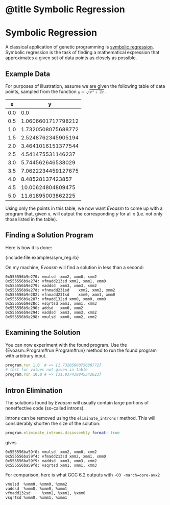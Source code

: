 # @title Symbolic Regression
# Symbolic Regression

A classical application of genetic programming is [symbolic regression](https://en.wikipedia.org/wiki/Symbolic_regression).
Symbolic regression is the task of finding a mathematical expression that approximates a given set of data points as closely as possible.

## Example Data

For purposes of illustration, assume we are given the following
table of data points, sampled from the function
<math xmlns='http://www.w3.org/1998/Math/MathML'>
  <mi>y</mi>
  <mo>=</mo>
  <msqrt>
    <msup>
      <mi>x</mi>
      <mn>3</mn>
    </msup>
    <mo>+</mo>
    <mrow>
      <mn>2</mn>
      <mi>x</mi>
    </mrow>
  </msqrt>
</math>.

| x  | y |
| ------- | ----- |
| 0.0 | 0.0 |
| 0.5 | 1.0606601717798212 |
| 1.0 | 1.7320508075688772 |
| 1.5 | 2.5248762345905194 |
| 2.0 | 3.4641016151377544 |
| 2.5 | 4.541475531146237  |
| 3.0 | 5.744562646538029  |
| 3.5 | 7.0622234459127675 |
| 4.0 | 8.48528137423857   |
| 4.5 | 10.00624804809475  |
| 5.0 | 11.61895003862225  |

Using only the points in this table, we now want *Evoasm*
to come up with a program that, given *x*, will output the corresponding
*y* for all *x* (i.e. not only those listed in the table).

## Finding a Solution Program

Here is how it is done:
 
{include:file:examples/sym_reg.rb}

On my machine, *Evoasm* will find a solution in less than a second:

```
0x555556b9e270:	vmulsd	xmm2, xmm0, xmm2
0x555556b9e274:	vfmadd213sd	xmm2, xmm1, xmm0
0x555556b9e279:	vaddsd	xmm3, xmm3, xmm2
0x555556b9e27d:	vfnmadd231sd	xmm2, xmm2, xmm2
0x555556b9e282:	vfnmadd231sd	xmm0, xmm1, xmm0
0x555556b9e287:	vfmadd132sd	xmm0, xmm0, xmm0
0x555556b9e28c:	vsqrtsd	xmm1, xmm1, xmm3
0x555556b9e290:	addsd	xmm0, xmm2
0x555556b9e294:	vaddsd	xmm3, xmm3, xmm2
0x555556b9e298:	vmulsd	xmm0, xmm2, xmm2
```

## Examining the Solution
You can now experiment with the found program.
Use the {Evoasm::Program#run Program#run} method to run the found program with arbitrary input.

```ruby
program.run 1.0  # => [1.7320508075688772]
# test for values not given in table
program.run 10.0 # => [31.937438845342623]
```

## Intron Elimination
The solutions found by *Evoasm* will usually contain large 
portions of noneffective code (so-called introns).

Introns can be removed using the `eliminate_introns!` method.
This will considerably shorten the size of the solution:

```ruby
program.eliminate_introns.disassembly format: true
```
gives

```
0x555556ba59f0:	vmulsd	xmm2, xmm0, xmm2
0x555556ba59f4:	vfmadd213sd	xmm2, xmm1, xmm0
0x555556ba59f9:	vaddsd	xmm3, xmm3, xmm2
0x555556ba59fd:	vsqrtsd	xmm1, xmm1, xmm3
```

For comparison, here is what GCC 6.2 outputs with `-O3 -march=core-avx2`
```
vmulsd  %xmm0, %xmm0, %xmm2
vaddsd  %xmm0, %xmm0, %xmm1
vfmadd132sd     %xmm2, %xmm1, %xmm0
vsqrtsd %xmm0, %xmm1, %xmm1
```        

